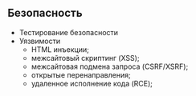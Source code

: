 ## Безопасность ##
- Тестирование безопасности
- Уязвимости
	- HTML инъекции; 
	- межсайтовый скриптинг (XSS); 
	- межсайтовая подмена запроса (CSRF/XSRF); 
	- открытые перенаправления; 
	- удаленное исполнение кода (RCE); 
